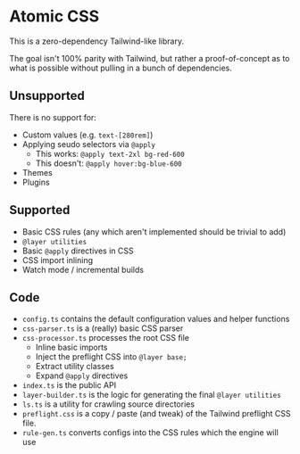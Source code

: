 # Atomic CSS

This is a zero-dependency Tailwind-like library.

The goal isn't 100% parity with Tailwind, but rather a proof-of-concept as to what is possible without pulling in a bunch of dependencies.

## Unsupported

There is no support for:

- Custom values (e.g. `text-[280rem]`)
- Applying seudo selectors via `@apply`
  - This works: `@apply text-2xl bg-red-600`
  - This doesn't: `@apply hover:bg-blue-600`
- Themes
- Plugins

## Supported

- Basic CSS rules (any which aren't implemented should be trivial to add)
- `@layer utilities`
- Basic `@apply` directives in CSS
- CSS import inlining
- Watch mode / incremental builds

## Code

- `config.ts` contains the default configuration values and helper functions
- `css-parser.ts` is a (really) basic CSS parser
- `css-processor.ts` processes the root CSS file
  - Inline basic imports
  - Inject the preflight CSS into `@layer base;`
  - Extract utility classes
  - Expand `@apply` directives
- `index.ts` is the public API
- `layer-builder.ts` is the logic for generating the final `@layer utilities`
- `ls.ts` is a utility for crawling source directories
- `preflight.css` is a copy / paste (and tweak) of the Tailwind preflight CSS file.
- `rule-gen.ts` converts configs into the CSS rules which the engine will use

